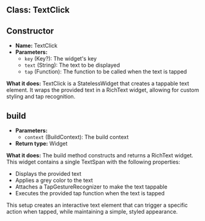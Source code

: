 ## Class: TextClick

## **Constructor**
- **Name:** TextClick
- **Parameters:**
  - `key` (Key?): The widget's key
  - `text` (String): The text to be displayed
  - `tap` (Function): The function to be called when the text is tapped

**What it does:**
TextClick is a StatelessWidget that creates a tappable text element. It wraps the provided text in a RichText widget, allowing for custom styling and tap recognition.

## **build**
- **Parameters:**
  - `context` (BuildContext): The build context
- **Return type:** Widget

**What it does:**
The build method constructs and returns a RichText widget. This widget contains a single TextSpan with the following properties:
- Displays the provided text
- Applies a grey color to the text
- Attaches a TapGestureRecognizer to make the text tappable
- Executes the provided tap function when the text is tapped

This setup creates an interactive text element that can trigger a specific action when tapped, while maintaining a simple, styled appearance.